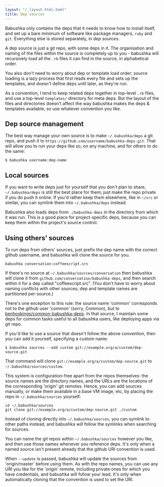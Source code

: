 ```yaml
---
layout: "/_layout.html.haml"
title: Dep sources
---
```


Babushka only contains the deps that it needs to know how to install itself, and set up a bare minimum of software like package managers, `ruby` and `git`. Everything else is stored separately, in _dep sources_.

A dep source is just a git repo, with some deps in it. The organisation and naming of the files within the source is completely up to you - babushka will recursively load all the `.rb` files it can find in the source, in alphabetical order.

You also don't need to worry about dep or template load order; source loading is a lazy process that first reads every file and sets up the templates, and doesn't define deps until later, as they're run.

As a convention, I tend to keep related deps together in top-level `.rb` files, and use a top-level `templates/` directory for meta deps. But the layout of the files and directories doesn't affect the way babushka makes the deps & templates available, so use whatever convention you like.


## Dep source management

The best way manage your own source is to make `~/.babushka/deps` a git repo, and push it to `https://github.com/username/babushka-deps.git`. That will allow you to run your deps like so, on any machine, and for others to do the same:

    $ babushka username:dep-name


## Local sources

If you want to write deps just for yourself that you don't plan to share, `~/.babushka/deps` is still the best place for them; just make the repo private if you do push it online. If you'd rather keep them elsewhere, like in `~/src` or similar, you can symlink them into `~/.babushka/deps` instead.

Babushka also loads deps from `./babushka-deps` in the directory from which it was run. This is a good place for project-specific deps, because you can keep them within the project's source control.


## Using others' sources

To run deps from others' sources, just prefix the dep name with the correct github username, and babushka will clone the source for you.

    babushka conversation:coffeescript.src

If there's no source at `~/.babushka/sources/conversation` then babushka will clone it from `github.com/conversation/babushka-deps`, and then search within it for a dep called "coffeescript.src". (You don't have to worry about naming conflicts with other sources; dep and template names are partitioned per-source.)

There's one exception to this rule: the source name 'common' corresponds not to the github user 'common' (sorry, Common), but to [benhoskings/common-babushka-deps](http://github.com/benhoskings/common-babushka-deps). In that source, I maintain some deps for common tasks useful to all babushka users, like deploying apps via git repo.

If you'd like to use a source that doesn't follow the above convention, then you can add it yourself, specifying a custom name:

    $ babushka sources --add custom git://example.org/a/custom/dep-source.git

That command will clone `git://example.org/a/custom/dep-source.git` to `~/.babushka/sources/custom`.

This system is configuration-free apart from the repos themselves: the source names are the directory names, and the URLs are the locations of the corresponding 'origin' git remotes. Hence, you can add sources manually, or make them available in a base VM image, etc, by placing the repo in `~/.babushka/sources` yourself:

    cd ~/.babushka/sources
    git clone git://example.org/a/custom/dep-source.git ./custom

Instead of cloning directly into `~/.babushka/sources`, you can symlink to other paths instead, and babushka will follow the symlinks when searching for sources.

You can name the git repos within `~/.babushka/sources` however you like, and then use those names whenever you reference deps. It's only when a named source isn't present already that the github URI convention is used.

When `--update` is passed, babushka will update the sources from 'origin/master' before using them. As with the repo names, you can use any URI you like for the 'origin' remote, including private ones for which you have credentials, and babushka will follow your lead. It's only when automatically cloning that the convention is used to set the URI.
